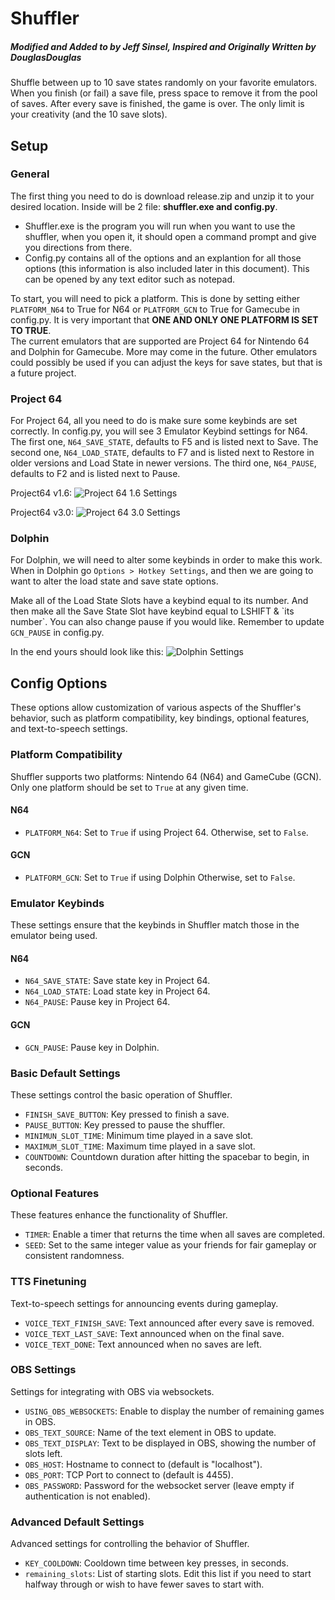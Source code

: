 # Shuffler
##### Modified and Added to by Jeff Sinsel, Inspired and Originally Written by DouglasDouglas

Shuffle between up to 10 save states randomly on your favorite emulators. When you finish (or fail) a save file, press space to remove it from the pool of saves. After every save is finished, the game is over. The only limit is your creativity (and the 10 save slots).

## Setup

### General

The first thing you need to do is download release.zip and unzip it to your desired location. Inside will be 2 file: **shuffler.exe and config.py**. 
- Shuffler.exe is the program you will run when you want to use the shuffler, when you open it, it should open a command prompt and give you directions from there.
- Config.py contains all of the options and an explantion for all those options (this information is also included later in this document). This can be opened by any text editor such as notepad.
   
To start, you will need to pick a platform. This is done by setting either `PLATFORM_N64` to True for N64 or `PLATFORM_GCN` to True for Gamecube in config.py. It is very important that **ONE AND ONLY ONE PLATFORM IS SET TO TRUE**.  
The current emulators that are supported are Project 64 for Nintendo 64 and Dolphin for Gamecube. More may come in the future. Other emulators could possibly be used if you can adjust the keys for save states, but that is a future project.

### Project 64

For Project 64, all you need to do is make sure some keybinds are set correctly.
In config.py, you will see 3 Emulator Keybind settings for N64. 
The first one, `N64_SAVE_STATE`, defaults to F5 and is listed next to Save. 
The second one, `N64_LOAD_STATE`, defaults to F7 and is listed next to Restore in older versions and Load State in newer versions.
The third one, `N64_PAUSE`, defaults to F2 and is listed next to Pause.

Project64 v1.6:
![Project 64 1.6 Settings](assets/Ex_P64_1.6.png)

Project64 v3.0:
![Project 64 3.0 Settings](assets/Ex_P64_3.0.png)

### Dolphin

For Dolphin, we will need to alter some keybinds in order to make this work.
When in Dolphin go `Options > Hotkey Settings`, and then we are going to want to alter the load state and save state options.

Make all of the Load State Slots have a keybind equal to its number. And then make all the Save State Slot have keybind equal to LSHIFT & \`its number\`. You can also change pause if you would like. Remember to update `GCN_PAUSE` in config.py.

In the end yours should look like this: ![Dolphin Settings](assets/Ex_Dolphin.png)

## Config Options

These options allow customization of various aspects of the Shuffler's behavior, such as platform compatibility, key bindings, optional features, and text-to-speech settings.

### Platform Compatibility

Shuffler supports two platforms: Nintendo 64 (N64) and GameCube (GCN). Only one platform should be set to `True` at any given time.

#### N64
- `PLATFORM_N64`: Set to `True` if using Project 64. Otherwise, set to `False`.

#### GCN
- `PLATFORM_GCN`: Set to `True` if using Dolphin Otherwise, set to `False`.

### Emulator Keybinds

These settings ensure that the keybinds in Shuffler match those in the emulator being used.

#### N64
- `N64_SAVE_STATE`: Save state key in Project 64.
- `N64_LOAD_STATE`: Load state key in Project 64.
- `N64_PAUSE`: Pause key in Project 64.

#### GCN
- `GCN_PAUSE`: Pause key in Dolphin.

### Basic Default Settings

These settings control the basic operation of Shuffler.

- `FINISH_SAVE_BUTTON`: Key pressed to finish a save.
- `PAUSE_BUTTON`: Key pressed to pause the shuffler.
- `MINIMUN_SLOT_TIME`: Minimum time played in a save slot.
- `MAXIMUM_SLOT_TIME`: Maximum time played in a save slot.
- `COUNTDOWN`: Countdown duration after hitting the spacebar to begin, in seconds.

### Optional Features

These features enhance the functionality of Shuffler.

- `TIMER`: Enable a timer that returns the time when all saves are completed.
- `SEED`: Set to the same integer value as your friends for fair gameplay or consistent randomness.

### TTS Finetuning

Text-to-speech settings for announcing events during gameplay.

- `VOICE_TEXT_FINISH_SAVE`: Text announced after every save is removed.
- `VOICE_TEXT_LAST_SAVE`: Text announced when on the final save.
- `VOICE_TEXT_DONE`: Text announced when no saves are left.

### OBS Settings

Settings for integrating with OBS via websockets.

- `USING_OBS_WEBSOCKETS`: Enable to display the number of remaining games in OBS.
- `OBS_TEXT_SOURCE`: Name of the text element in OBS to update.
- `OBS_TEXT_DISPLAY`: Text to be displayed in OBS, showing the number of slots left.
- `OBS_HOST`: Hostname to connect to (default is "localhost").
- `OBS_PORT`: TCP Port to connect to (default is 4455).
- `OBS_PASSWORD`: Password for the websocket server (leave empty if authentication is not enabled).

### Advanced Default Settings

Advanced settings for controlling the behavior of Shuffler.

- `KEY_COOLDOWN`: Cooldown time between key presses, in seconds.
- `remaining_slots`: List of starting slots. Edit this list if you need to start halfway through or wish to have fewer saves to start with.